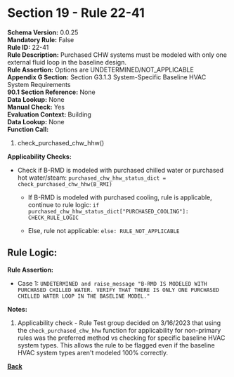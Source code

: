 # Section 19 - Rule 22-41    
**Schema Version:** 0.0.25   
**Mandatory Rule:** False    
**Rule ID:** 22-41      
**Rule Description:** Purchased CHW systems must be modeled with only one external fluid loop in the baseline design.       
**Rule Assertion:** Options are UNDETERMINED/NOT_APPLICABLE     
**Appendix G Section:** Section G3.1.3 System-Specific Baseline HVAC System Requirements      
**90.1 Section Reference:** None  
**Data Lookup:** None  
**Manual Check:** Yes  
**Evaluation Context:** Building  
**Data Lookup:** None  
**Function Call:** 

1. check_purchased_chw_hhw()


**Applicability Checks:**

- Check if B-RMD is modeled with purchased chilled water or purchased hot water/steam: `purchased_chw_hhw_status_dict = check_purchased_chw_hhw(B_RMI)`

  - If B-RMD is modeled with purchased cooling, rule is applicable, continue to rule logic: `if purchased_chw_hhw_status_dict["PURCHASED_COOLING"]: CHECK_RULE_LOGIC`

  - Else, rule not applicable: `else: RULE_NOT_APPLICABLE`

## Rule Logic:  


**Rule Assertion:**

- Case 1:  `UNDETERMINED and raise_message "B-RMD IS MODELED WITH PURCHASED CHILLED WATER. VERIFY THAT THERE IS ONLY ONE PURCHASED CHILLED WATER LOOP IN THE BASELINE MODEL."`


**Notes:**
1.  Applicability check - Rule Test group decided on 3/16/2023 that using the `check_purchased_chw_hhw` function for applicability for non-primary rules was the preferred method vs checking for specific baseline HVAC system types.  This allows the rule to be flagged even if the baseline HVAC system types aren't modeled 100% correctly.

**[Back](../_toc.md)**
